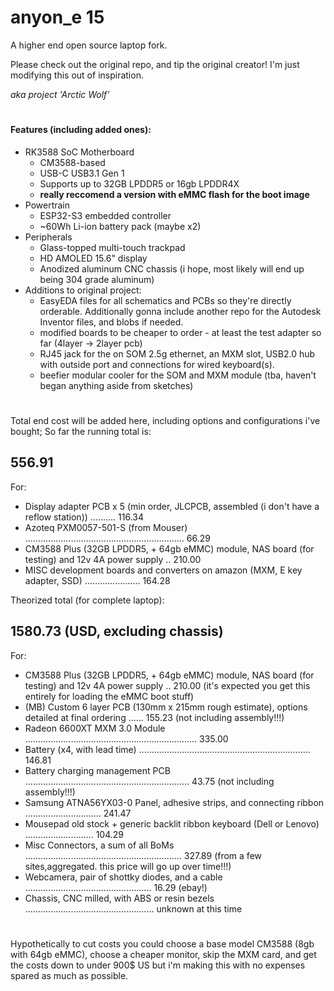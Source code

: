 # anyon_e 15

A higher end open source laptop fork.

Please check out the original repo, and tip the original creator! I'm just modifying this out of inspiration.

_aka project 'Arctic Wolf'_
#
#### Features (including added ones):

- RK3588 SoC Motherboard
  - CM3588-based
  - USB-C USB3.1 Gen 1
  - Supports up to 32GB LPDDR5 or 16gb LPDDR4X
  - **really reccomend a version with eMMC flash for the boot image**
- Powertrain
  - ESP32-S3 embedded controller
  - ~60Wh Li-ion battery pack (maybe x2)
- Peripherals
  - Glass-topped multi-touch trackpad
  - HD AMOLED 15.6" display
  - Anodized aluminum CNC chassis (i hope, most likely will end up being 304 grade aluminum)
- Additions to original project:
  - EasyEDA files for all schematics and PCBs so they're directly orderable. Additionally gonna include another repo for the Autodesk Inventor files, and blobs if needed.
  - modified boards to be cheaper to order - at least the test adapter so far (4layer -> 2layer pcb)
  - RJ45 jack for the on SOM 2.5g ethernet, an MXM slot, USB2.0 hub with outside port and connections for wired keyboard(s).
  - beefier modular cooler for the SOM and MXM module (tba, haven't began anything aside from sketches)
#

Total end cost will be added here, including options and configurations i've bought;
So far the running total is:
 ## 556.91

For:
- Display adapter PCB x 5 (min order, JLCPCB, assembled (i don't have a reflow station)) .......... 116.34
- Azoteq PXM0057-501-S (from Mouser) ............................................................... 66.29
- CM3588 Plus (32GB LPDDR5, + 64gb eMMC) module, NAS board (for testing) and 12v 4A power supply .. 210.00
- MISC development boards and converters on amazon (MXM, E key adapter, SSD) ...................... 164.28

Theorized total (for complete laptop):
 ## 1580.73 (USD, excluding chassis)
For:
- CM3588 Plus (32GB LPDDR5, + 64gb eMMC) module, NAS board (for testing) and 12v 4A power supply .. 210.00 (it's expected you get this entirely for loading the eMMC boot stuff)
- (MB) Custom 6 layer PCB (130mm x 215mm rough estimate), options detailed at final ordering ...... 155.23 (not including assembly!!!)
- Radeon 6600XT MXM 3.0 Module .................................................................... 335.00
- Battery (x4, with lead time) .................................................................... 146.81
- Battery charging management PCB .................................................................  43.75 (not including assembly!!!)
- Samsung ATNA56YX03-0 Panel, adhesive strips, and connecting ribbon .............................. 241.47
- Mousepad old stock + generic backlit ribbon keyboard (Dell or Lenovo) ........................... 104.29
- Misc Connectors, a sum of all BoMs .............................................................. 327.89 (from a few sites,aggregated. this price will go up over time!!!)
- Webcamera, pair of shottky diodes, and a cable ..................................................  16.29 (ebay!)
- Chassis, CNC milled, with ABS or resin bezels ................................................... unknown at this time

#

Hypothetically to cut costs you could choose a base model CM3588 (8gb with 64gb eMMC), choose a cheaper monitor, skip the MXM card, and get the costs down to under 900$ US but i'm making this with no expenses spared as much as possible.

#

